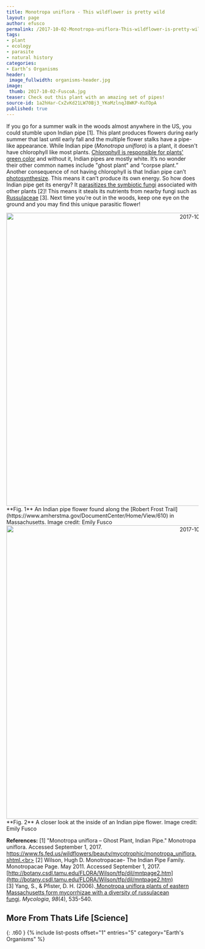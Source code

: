 ```yaml
---
title: Monotropa uniflora - This wildflower is pretty wild
layout: page
author: efusco
permalink: /2017-10-02-Monotropa-uniflora-This-wildflower-is-pretty-wild-EFusco/
tags:
- plant
- ecology
- parasite
- natural history
categories:
- Earth’s Organisms
header:
 image_fullwidth: organisms-header.jpg
image:
 thumb: 2017-10-02-FuscoA.jpg
teaser: Check out this plant with an amazing set of pipes!
source-id: 1a2hHar-CxZvKd21LW70Bj3_YKoMzlnqJ8WKP-KuTOpA
published: true
---
```

If you go for a summer walk in the woods almost anywhere in the US, you could stumble upon Indian pipe [1]. This plant produces flowers during early summer that last until early fall and the multiple flower stalks have a pipe-like appearance. While Indian pipe (*Monotropa uniflora*) is a plant, it doesn't have chlorophyll like most plants. [Chlorophyll is responsible for plants' green color](http://thatslifesci.com/2017-02-13-The-Earth-Is-A-Blue-Marble-EFusco/) and without it, Indian pipes are mostly white. It’s no wonder their other common names include "ghost plant" and “corpse plant.” Another consequence of not having chlorophyll is that Indian pipe can’t [photosynthesize](https://www2.estrellamountain.edu/faculty/farabee/BIOBK/BioBookPS.html). This means it can’t produce its own energy. So how does Indian pipe get its energy? It [parasitizes the symbiotic fungi](https://en.wikipedia.org/wiki/Myco-heterotrophy) associated with other plants [2]! This means it steals its nutrients from nearby fungi such as [Russulaceae](https://en.wikipedia.org/wiki/Russulaceae) [3]. Next time you’re out in the woods, keep one eye on the ground and you may find this unique parasitic flower!

<center><a data-flickr-embed="true"  href="https://www.flickr.com/photos/139839751@N06/37391565666/in/dateposted-friend/" title="2017-10-02-FuscoA"><img src="https://farm5.staticflickr.com/4468/37391565666_4892579359_b.jpg" width="1024" height="767" alt="2017-10-02-FuscoA"></a><script async src="//embedr.flickr.com/assets/client-code.js" charset="utf-8"></script></center>
**Fig. 1** An Indian pipe flower found along the [Robert Frost Trail](https://www.amherstma.gov/DocumentCenter/Home/View/610) in Massachusetts. Image credit: Emily Fusco

<center><a data-flickr-embed="true"  href="https://www.flickr.com/photos/139839751@N06/36768828373/in/dateposted-friend/" title="2017-10-02-FuscoB"><img src="https://farm5.staticflickr.com/4429/36768828373_a647daee5d_b.jpg" width="1024" height="768" alt="2017-10-02-FuscoB"></a><script async src="//embedr.flickr.com/assets/client-code.js" charset="utf-8"></script></center>
**Fig. 2** A closer look at the inside of an Indian pipe flower. Image credit: Emily Fusco

**References:**
[1] "Monotropa uniflora – Ghost Plant, Indian Pipe." Monotropa uniflora. Accessed September 1, 2017. https://www.fs.fed.us/wildflowers/beauty/mycotrophic/monotropa_uniflora.shtml.<br>
[2] Wilson, Hugh D. Monotropacae- The Indian Pipe Family. Monotropacae Page. May 2011. Accessed September 1, 2017. [http://botany.csdl.tamu.edu/FLORA/Wilson/tfp/dil/mntpage2.htm](http://botany.csdl.tamu.edu/FLORA/Wilson/tfp/dil/mntpage2.htm)<br>
[3] Yang, S., & Pfister, D. H. (2006).[ Monotropa uniflora plants of eastern Massachusetts form mycorrhizae with a diversity of russulacean fungi](http://www.tandfonline.com/doi/full/10.1080/15572536.2006.11832656). *Mycologia*, *98*(4), 535-540.<br>

## More From Thats Life [Science]
{: .t60 }
{% include list-posts offset="1" entries="5" category="Earth's Organisms" %}

